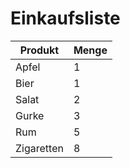 # Einkaufsliste

| Produkt | Menge |
|---------|-------|
| Apfel   | 1     |
| Bier    | 1     |
| Salat   | 2     |
| Gurke   | 3     |
| Rum     | 5     |
| Zigaretten| 8   |    